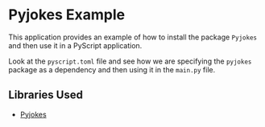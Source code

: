 # Pyjokes Example

This application provides an example of how to install the package `Pyjokes` and then use it in a PyScript application.

Look at the `pyscript.toml` file and see how we are specifying the `pyjokes` package as a dependency and then using it in the `main.py` file.


## Libraries Used

- [Pyjokes](https://pyjok.es/)
